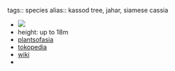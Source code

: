 tags:: species
alias:: kassod tree, jahar, siamese cassia
- ![](https://peach-geographical-bat-397.mypinata.cloud/ipfs/QmSiYfAf8ZPDPKosoUWSnB6A4YZ2KjWrWXkVgoPvdvneWZ)
- height: up to 18m
- [plantsofasia](http://www.plantsofasia.com/index/senna_siamea/0-380)
- [tokopedia](https://www.tokopedia.com/ghosthunter577/100-gram-benih-bibit-biji-pohon-kayu-johar-senna-siamea-jati?extParam=ivf%3Dfalse)
- [wiki](https://en.wikipedia.org/wiki/Senna_siamea)
-